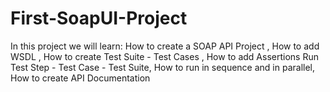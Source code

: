 # First-SoapUI-Project
In this project  we will learn: How to create a SOAP API Project , How to add WSDL , How to create Test Suite - Test Cases , How to add Assertions   Run Test Step - Test Case - Test Suite, How to run in sequence and in parallel, How to create API Documentation
